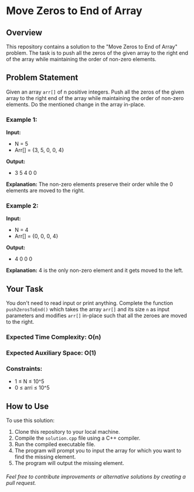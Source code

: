 # Move Zeros to End of Array

## Overview

This repository contains a solution to the "Move Zeros to End of Array" problem. The task is to push all the zeros of the given array to the right end of the array while maintaining the order of non-zero elements.

## Problem Statement

Given an array `arr[]` of n positive integers. Push all the zeros of the given array to the right end of the array while maintaining the order of non-zero elements. Do the mentioned change in the array in-place.

### Example 1:

**Input:**
- N = 5
- Arr[] = {3, 5, 0, 0, 4}

**Output:**
- 3 5 4 0 0

**Explanation:**
The non-zero elements preserve their order while the 0 elements are moved to the right.

### Example 2:

**Input:**
- N = 4
- Arr[] = {0, 0, 0, 4}

**Output:**
- 4 0 0 0

**Explanation:**
4 is the only non-zero element and it gets moved to the left.

## Your Task

You don't need to read input or print anything. Complete the function `pushZerosToEnd()` which takes the array `arr[]` and its size `n` as input parameters and modifies `arr[]` in-place such that all the zeroes are moved to the right.

### Expected Time Complexity: O(n)
### Expected Auxiliary Space: O(1)

### Constraints:
- 1 ≤ N ≤ 10^5
- 0 ≤ arri ≤ 10^5

## How to Use
To use this solution:

1. Clone this repository to your local machine.
2. Compile the `solution.cpp` file using a C++ compiler.
3. Run the compiled executable file.
4. The program will prompt you to input the array for which you want to find the missing element.
5. The program will output the missing element.

###### Feel free to contribute improvements or alternative solutions by creating a pull request.
